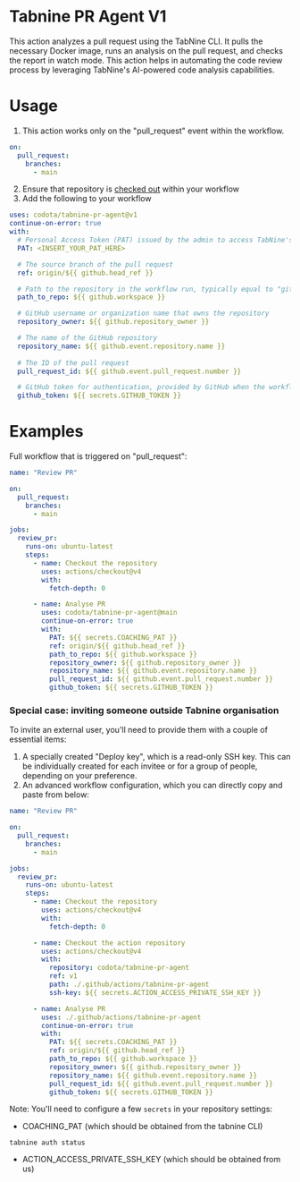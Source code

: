 # Tabnine PR Agent V1

This action analyzes a pull request using the TabNine CLI. It pulls the necessary Docker image, runs an analysis on the pull request, and checks the report in watch mode. This action helps in automating the code review process by leveraging TabNine's AI-powered code analysis capabilities.

# Usage
1. This action works only on the "pull_request" event within the workflow.
```yaml
on:
  pull_request:
    branches:
      - main
```

2. Ensure that repository is [checked out](https://github.com/actions/checkout/tree/v4#readme) within your workflow
3. Add the following to your workflow
```yaml
uses: codota/tabnine-pr-agent@v1
continue-on-error: true
with:
  # Personal Access Token (PAT) issued by the admin to access TabNine's analyzing capabilities
  PAT: <INSERT_YOUR_PAT_HERE>

  # The source branch of the pull request
  ref: origin/${{ github.head_ref }}

  # Path to the repository in the workflow run, typically equal to "github.workspace"
  path_to_repo: ${{ github.workspace }}

  # GitHub username or organization name that owns the repository
  repository_owner: ${{ github.repository_owner }}

  # The name of the GitHub repository
  repository_name: ${{ github.event.repository.name }}
  
  # The ID of the pull request
  pull_request_id: ${{ github.event.pull_request.number }}

  # GitHub token for authentication, provided by GitHub when the workflow is run
  github_token: ${{ secrets.GITHUB_TOKEN }}
```

# Examples
Full workflow that is triggered on "pull_request":

```yaml
name: "Review PR"

on:
  pull_request:
    branches:
      - main

jobs:
  review_pr:
    runs-on: ubuntu-latest
    steps:
      - name: Checkout the repository
        uses: actions/checkout@v4
        with:
          fetch-depth: 0

      - name: Analyse PR
        uses: codota/tabnine-pr-agent@main
        continue-on-error: true
        with:
          PAT: ${{ secrets.COACHING_PAT }}
          ref: origin/${{ github.head_ref }}
          path_to_repo: ${{ github.workspace }}
          repository_owner: ${{ github.repository_owner }}
          repository_name: ${{ github.event.repository.name }}
          pull_request_id: ${{ github.event.pull_request.number }}
          github_token: ${{ secrets.GITHUB_TOKEN }}
```

### Special case: inviting someone outside Tabnine organisation
To invite an external user, you'll need to provide them with a couple of essential items:
1. A specially created "Deploy key", which is a read-only SSH key. This can be individually created for each invitee or for a group of people, depending on your preference.
2. An advanced workflow configuration, which you can directly copy and paste from below:

```yaml
name: "Review PR"

on:
  pull_request:
    branches:
      - main

jobs:
  review_pr:
    runs-on: ubuntu-latest
    steps:
      - name: Checkout the repository
        uses: actions/checkout@v4
        with:
          fetch-depth: 0

      - name: Checkout the action repository
        uses: actions/checkout@v4
        with:
          repository: codota/tabnine-pr-agent
          ref: v1
          path: ./.github/actions/tabnine-pr-agent
          ssh-key: ${{ secrets.ACTION_ACCESS_PRIVATE_SSH_KEY }}

      - name: Analyse PR
        uses: ./.github/actions/tabnine-pr-agent
        continue-on-error: true
        with:
          PAT: ${{ secrets.COACHING_PAT }}
          ref: origin/${{ github.head_ref }}
          path_to_repo: ${{ github.workspace }}
          repository_owner: ${{ github.repository_owner }}
          repository_name: ${{ github.event.repository.name }}
          pull_request_id: ${{ github.event.pull_request.number }}
          github_token: ${{ secrets.GITHUB_TOKEN }}
```

Note: You'll need to configure a few `secrets` in your repository settings:
* COACHING_PAT (which should be obtained from the tabnine CLI)
```shell
tabnine auth status
```
* ACTION_ACCESS_PRIVATE_SSH_KEY (which should be obtained from us)